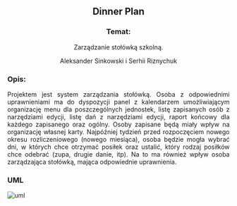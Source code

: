 <div align='center'>

## Dinner Plan

### Temat:
Zarządzanie stołówką szkolną.

Aleksander Sinkowski i Serhii Riznychuk
</div>
<div align="justify">

### Opis:
Projektem jest system zarządzania stołówką. Osoba z odpowiednimi uprawnieniami ma do dyspozycji panel z kalendarzem umożliwiającym organizację menu dla poszczególnych jednostek, listę zapisanych osób z narzędziami edycji, listę dań z narzędziami edycji, raport końcowy dla każdego zapisanego oraz ogólny.
Osoby zapisane będą miały wpływ na organizację własnej karty. Najpóźniej tydzień przed rozpoczęciem nowego okresu rozliczeniowego (nowego miesiąca), osoba będzie mogła wybrać dni, w których chce otrzymać posiłek oraz ustalić, który rodzaj posiłków chce odebrać (zupa, drugie danie, itp). Na to ma również wpływ osoba zarządzająca stołówką, mająca odpowiednie uprawnienia.

### UML

![uml]()

</div>
